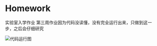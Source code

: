 # Homework
实验室入学作业
第三周作业因为代码没读懂，没有完全运行出来，只做到这一步，之后会仔细研究

![代码运行图](https://github.com/missdeng-fu/Homework/assets/66002735/449f124b-47aa-4358-a10b-10443d83bfd1)
